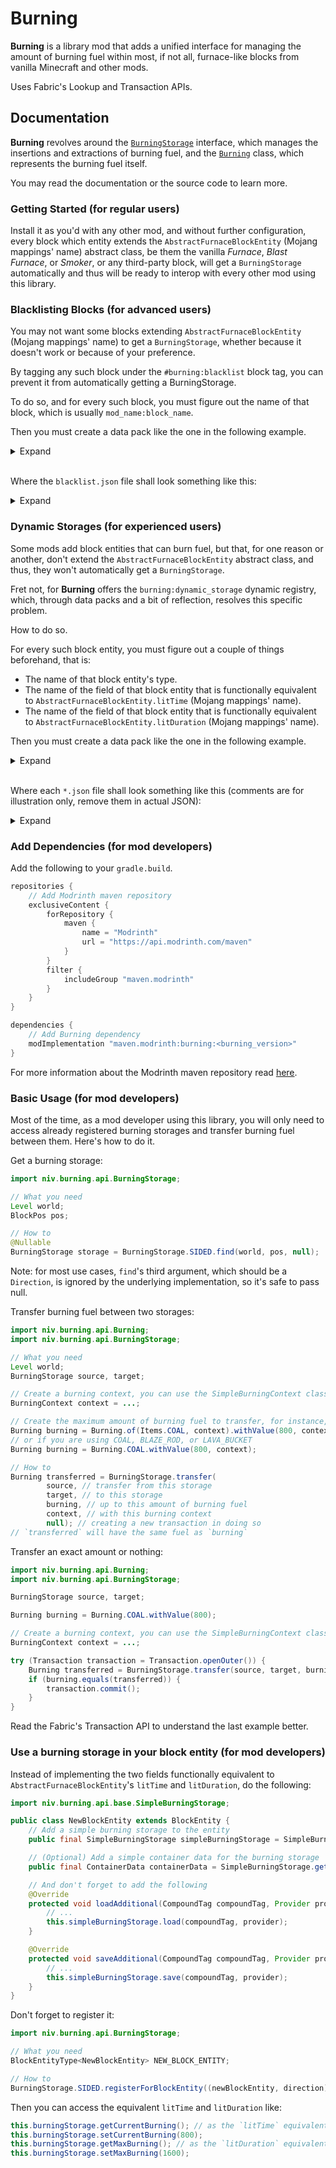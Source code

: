 # Burning

**Burning** is a library mod that adds a unified interface for managing the amount of burning fuel within most, if not all, furnace-like blocks from vanilla Minecraft and other mods.

Uses Fabric's Lookup and Transaction APIs.

## Documentation

**Burning** revolves around the [`BurningStorage`](src/main/java/niv/burning/api/BurningStorage.java) interface, which manages the insertions and extractions of burning fuel, and the [`Burning`](src/main/java/niv/burning/api/Burning.java) class, which represents the burning fuel itself.

You may read the documentation or the source code to learn more.

### Getting Started (for regular users)

Install it as you'd with any other mod, and without further configuration, every block which entity extends the `AbstractFurnaceBlockEntity` (Mojang mappings' name) abstract class, be them the vanilla _Furnace_, _Blast Furnace_, or _Smoker_, or any third-party block, will get a `BurningStorage` automatically and thus will be ready to interop with every other mod using this library.

### Blacklisting Blocks (for advanced users)

You may not want some blocks extending `AbstractFurnaceBlockEntity` (Mojang mappings' name) to get a `BurningStorage`, whether because it doesn't work or because of your preference.

By tagging any such block under the `#burning:blacklist` block tag, you can prevent it from automatically getting a BurningStorage.

To do so, and for every such block, you must figure out the name of that block, which is usually `mod_name:block_name`.

Then you must create a data pack like the one in the following example.

<details>
<summary>Expand</summary>

```tree
<datapack_name>.zip
├── data
│   └── <datapack_name>
│       └── burning
│           └── tags
│               └── blocks (before 1.21) or block (after 1.21)
│                   └── blacklist.json
├── pack.mcmeta
└── pack.png (optional)
```

</details>

</br>

Where the `blacklist.json` file shall look something like this:

<details>
<summary>Expand</summary>

```json
{
    "replace": false,
    "values": [
        "mod_name:block_name_1",
        "mod_name:block_name_2",
        ...
    ]
}
```

</details>

### Dynamic Storages (for experienced users)

Some mods add block entities that can burn fuel, but that, for one reason or another, don't extend the `AbstractFurnaceBlockEntity` abstract class, and thus, they won't automatically get a `BurningStorage`.

Fret not, for **Burning** offers the `burning:dynamic_storage` dynamic registry, which, through data packs and a bit of reflection, resolves this specific problem.

How to do so.

For every such block entity, you must figure out a couple of things beforehand, that is:
* The name of that block entity's type.
* The name of the field of that block entity that is functionally equivalent to `AbstractFurnaceBlockEntity.litTime` (Mojang mappings' name).
* The name of the field of that block entity that is functionally equivalent to `AbstractFurnaceBlockEntity.litDuration` (Mojang mappings' name).

Then you must create a data pack like the one in the following example.

<details>
<summary>Expand</summary>

```tree
<datapack_name>.zip
├── data
│   └── <datapack_name>
│       └── burning
│           └── dynamic_storage
│               └── <block_entity_type_1>.json
│               └── <block_entity_type_2>.json
│               └── ...
├── pack.mcmeta
└── pack.png (optional)
```

</details>

</br>

Where each `*.json` file shall look something like this (comments are for illustration only, remove them in actual JSON):

<details>
<summary>Expand</summary>

```json
{
    // The name of that block entity's type
    "type": "example_mod:custom_furnace_entity_type",
    // The name of the field of that block entity that is functionally equivalent to `litTime`
    "lit_time": "burnTime",
    // The name of the field of that block entity that is functionally equivalent to `litDuration`
    "lit_duration": "fuelTime"
}
```

</details>

### Add Dependencies (for mod developers)

Add the following to your `gradle.build`.

```gradle
repositories {
    // Add Modrinth maven repository
    exclusiveContent {
        forRepository {
            maven {
                name = "Modrinth"
                url = "https://api.modrinth.com/maven"
            }
        }
        filter {
            includeGroup "maven.modrinth"
        }
    }
}

dependencies {
    // Add Burning dependency
    modImplementation "maven.modrinth:burning:<burning_version>"
}
```

For more information about the Modrinth maven repository read [here](https://support.modrinth.com/en/articles/8801191-modrinth-maven).

### Basic Usage (for mod developers)

Most of the time, as a mod developer using this library, you will only need to access already registered burning storages and transfer burning fuel between them. Here's how to do it.

Get a burning storage:

```java
import niv.burning.api.BurningStorage;

// What you need
Level world;
BlockPos pos;

// How to
@Nullable
BurningStorage storage = BurningStorage.SIDED.find(world, pos, null);
```

Note: for most use cases, `find`'s third argument, which should be a `Direction`, is ignored by the underlying implementation, so it's safe to pass null.

Transfer burning fuel between two storages:

```java
import niv.burning.api.Burning;
import niv.burning.api.BurningStorage;

// What you need
Level world;
BurningStorage source, target;

// Create a burning context, you can use the SimpleBurningContext class or implement one yourself
BurningContext context = ...;

// Create the maximum amount of burning fuel to transfer, for instance, half a COAL worth of burning fuel
Burning burning = Burning.of(Items.COAL, context).withValue(800, context);
// or if you are using COAL, BLAZE_ROD, or LAVA_BUCKET
Burning burning = Burning.COAL.withValue(800, context);

// How to
Burning transferred = BurningStorage.transfer(
        source, // transfer from this storage
        target, // to this storage
        burning, // up to this amount of burning fuel
        context, // with this burning context
        null); // creating a new transaction in doing so
// `transferred` will have the same fuel as `burning`
```

Transfer an exact amount or nothing:

```java
import niv.burning.api.Burning;
import niv.burning.api.BurningStorage;

BurningStorage source, target;

Burning burning = Burning.COAL.withValue(800);

// Create a burning context, you can use the SimpleBurningContext class or implement one yourself
BurningContext context = ...;

try (Transaction transaction = Transaction.openOuter()) {
    Burning transferred = BurningStorage.transfer(source, target, burning, context, transaction);
    if (burning.equals(transferred)) {
        transaction.commit();
    }
}
```

Read the Fabric's Transaction API to understand the last example better.

### Use a burning storage in your block entity (for mod developers)

Instead of implementing the two fields functionally equivalent to `AbstractFurnaceBlockEntity`'s `litTime` and `litDuration`, do the following:

```java
import niv.burning.api.base.SimpleBurningStorage;

public class NewBlockEntity extends BlockEntity {
    // Add a simple burning storage to the entity
    public final SimpleBurningStorage simpleBurningStorage = SimpleBurningStorage.getForBlockEntity(this);

    // (Optional) Add a simple container data for the burning storage
    public final ContainerData containerData = SimpleBurningStorage.getDefaultContainerData(this.simpleBurningStorage);

    // And don't forget to add the following
    @Override
    protected void loadAdditional(CompoundTag compoundTag, Provider provider) {
        // ...
        this.simpleBurningStorage.load(compoundTag, provider);
    }

    @Override
    protected void saveAdditional(CompoundTag compoundTag, Provider provider) {
        // ...
        this.simpleBurningStorage.save(compoundTag, provider);
    }
}
```

Don't forget to register it:

```java
import niv.burning.api.BurningStorage;

// What you need
BlockEntityType<NewBlockEntity> NEW_BLOCK_ENTITY;

// How to
BurningStorage.SIDED.registerForBlockEntity((newBlockEntity, direction) -> newBlockEntity.burningStorage, NEW_BLOCK_ENTITY);
```

Then you can access the equivalent `litTime` and `litDuration` like:

```java
this.burningStorage.getCurrentBurning(); // as the `litTime` equivalent
this.burningStorage.setCurrentBurning(800);
this.burningStorage.getMaxBurning(); // as the `litDuration` equivalent
this.burningStorage.setMaxBurning(1600);
```
